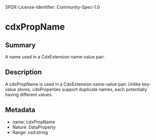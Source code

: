 SPDX-License-Identifier: Community-Spec-1.0

# cdxPropName

## Summary

A name used in a CdxExtension name-value pair.

## Description

A cdxPropName is used in a CdxExtension name-value pair.
Unlike key-value stores, cdxProperties support duplicate names, each potentially having different values. 

## Metadata

- name: cdxPropName
- Nature: DataProperty
- Range: xsd:string
